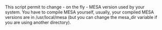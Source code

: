 
This script permit to change - on the fly - MESA version used by your system.
You have to compile MESA yourself, usually, your compiled MESA versions are in /usr/local/mesa (but you can change the mesa_dir variable if you are using another directory).

